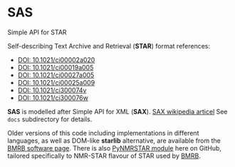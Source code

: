 # SAS
Simple API for STAR

Self-describing Text Archive and Retrieval (**STAR**) format references:

  * [DOI: 10.1021/ci00002a020](http://pubs.acs.org/doi/10.1021/ci00002a020)
  * [DOI: 10.1021/ci00019a005](http://pubs.acs.org/doi/10.1021/ci00019a005)
  * [DOI: 10.1021/ci00027a005](http://pubs.acs.org/doi/10.1021/ci00027a005)
  * [DOI: 10.1021/ci00025a009](http://pubs.acs.org/doi/10.1021/ci00025a009)
  * [DOI: 10.1021/ci300074v](http://pubs.acs.org/doi/full/10.1021/ci300074v)
  * [DOI: 10.1021/ci300076w](http://pubs.acs.org/doi/10.1021/ci300076w)

**SAS** is modelled after Simple API for XML (**SAX**). 
[SAX wikipedia articel](https://en.wikipedia.org/wiki/Simple_API_for_XML)
See ``docs`` subdirectory for details.

Older versions of this code including implementations in different languages,
as well as DOM-like **starlib** alternative, are available from the 
[BMRB software page](http://www.bmrb.wisc.edu/tools/prog_corner.shtml). 
There is also [PyNMRSTAR module](https://github.com/uwbmrb/PyNMRSTAR) here on GitHub,
tailored specifically to NMR-STAR flavour of STAR used by [BMRB](http://www.bmrb.wisc.edu/).
